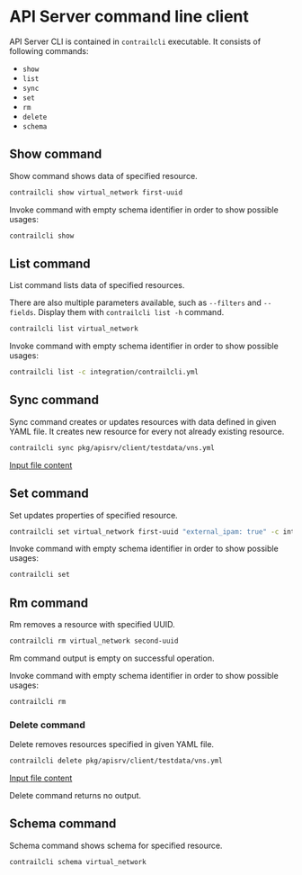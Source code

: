 # API Server command line client

API Server CLI is contained in `contrailcli` executable.
It consists of following commands:

- `show`
- `list`
- `sync`
- `set`
- `rm`
- `delete`
- `schema`

## Show command

Show command shows data of specified resource.

```bash
contrailcli show virtual_network first-uuid
```

Invoke command with empty schema identifier in order to show possible usages:

```bash
contrailcli show
```

## List command

List command lists data of specified resources.

There are also multiple parameters available, such as `--filters` and `--fields`. Display them with `contrailcli list -h` command.

```bash
contrailcli list virtual_network
```

Invoke command with empty schema identifier in order to show possible usages:

```bash
contrailcli list -c integration/contrailcli.yml
```

## Sync command

Sync command creates or updates resources with data defined in given YAML file.
It creates new resource for every not already existing resource.

```bash
contrailcli sync pkg/apisrv/client/testdata/vns.yml
```

[Input file content](../pkg/apisrv/client/testdata/vns.yml)

## Set command

Set updates properties of specified resource.

```bash
contrailcli set virtual_network first-uuid "external_ipam: true" -c integration/contrailcli.yml
```

Invoke command with empty schema identifier in order to show possible usages:

```bash
contrailcli set
```

## Rm command

Rm removes a resource with specified UUID.

```bash
contrailcli rm virtual_network second-uuid
```

Rm command output is empty on successful operation.

Invoke command with empty schema identifier in order to show possible usages:

```bash
contrailcli rm
```

### Delete command

Delete removes resources specified in given YAML file.

```bash
contrailcli delete pkg/apisrv/client/testdata/vns.yml
```

[Input file content](../pkg/apisrv/client/testdata/vns.yml)

Delete command returns no output.

## Schema command

Schema command shows schema for specified resource.

```bash
contrailcli schema virtual_network
```
